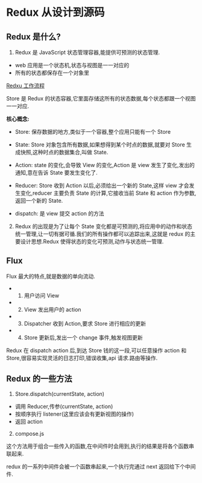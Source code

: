 # Redux 从设计到源码

## Redux 是什么?

1. Redux 是 JavaScript 状态管理容器,能提供可预测的状态管理.

- web 应用是一个状态机,状态与视图是一一对应的
- 所有的状态都保存在一个对象里

[Redxu 工作流程]()

Store 是 Redux 的状态容器,它里面存储这所有的状态数据,每个状态都跟一个视图一一对应.

**核心概念:**

- Store: 保存数据的地方,类似于一个容器,整个应用只能有一个 Store

- State: Store 对象包含所有数据,如果想得到某个时点的数据,就要对 Store 生成快照,这种时点的数据集合,叫做 State.

- Action: state 的变化,会导致 View 的变化,Action 是 view 发生了变化,发出的通知,意在告诉 State 要发生变化了.

- Reducer: Store 收到 Action 以后,必须给出一个新的 State,这样 view 才会发生变化,reducer 主要负责 State 的计算,它接收当前 State 和 action 作为参数,返回一个新的 State.

- dispatch: 是 view 提交 action 的方法

2. Redux 的出现是为了让每个 State 变化都是可预测的,将应用中的动作和状态统一管理,让一切有据可循.我们的所有操作都可以追踪出来,这就是 redux 的主要设计思想.Redux 使得状态的变化可预测,动作与状态统一管理.

## Flux

Flux 最大的特点,就是数据的单向流动.

- 1. 用户访问 View
- 2. View 发出用户的 action
- 3. Dispatcher 收到 Action,要求 Store 进行相应的更新
- 4. Store 更新后,发出一个 change 事件,触发视图更新

Redux 在 dispatch action 后,到达 Store 钱的这一段,可以任意操作 action 和 Store,很容易实现灵活的日志打印,错误收集,api 请求.路由等操作.

## Redux 的一些方法

1. Store.dispatch(currentState, action)

- 调用 Reducer,传参(currentState, action)
- 按顺序执行 listener(这里应该会有更新视图的操作)
- 返回 action

2. compose.js

这个方法用于组合一些传入的函数,在中间件时会用到,执行的结果是将各个函数串联起来.

redux 的一系列中间件会被一个函数串起来,一个执行完通过 next 返回给下个中间件.

